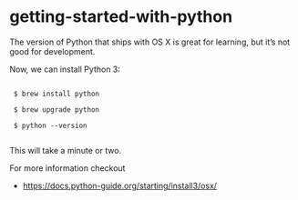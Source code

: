# getting-started-with-python


The version of Python that ships with OS X is great for learning, but it’s not good for development. 

Now, we can install Python 3:

```

 $ brew install python
 
 $ brew upgrade python
 
 $ python --version
 
```
This will take a minute or two.

For more information checkout 
- https://docs.python-guide.org/starting/install3/osx/
